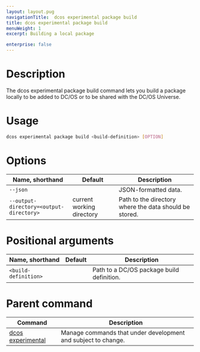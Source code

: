 ```yaml
---
layout: layout.pug
navigationTitle:  dcos experimental package build
title: dcos experimental package build
menuWeight: 1
excerpt: Building a local package

enterprise: false
---
```


<!-- This source repo for this topic is https://github.com/dcos/dcos-docs -->


# Description
The dcos experimental package build command lets you build a package locally to be added to DC/OS or to be shared with the DC/OS Universe.

# Usage

```bash
dcos experimental package build <build-definition> [OPTION]
```

# Options

| Name, shorthand | Default | Description |
|---------|-------------|-------------|
| `--json`   |             |  JSON-formatted data. |
| `--output-directory=<output-directory>`   | current working directory | Path to the directory where the data should be stored.|

# Positional arguments

| Name, shorthand | Default | Description |
|---------|-------------|-------------|
| `<build-definition>`   |             |  Path to a DC/OS package build definition. |

# Parent command

| Command | Description |
|---------|-------------|
| [dcos experimental](/1.11/cli/command-reference/dcos-experimental/)   |  Manage commands that under development and subject to change. |     
